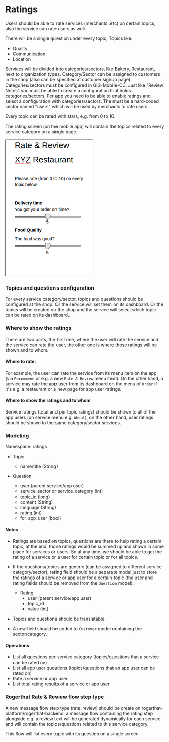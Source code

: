# Ratings

Users should be able to rate services (merchants..etc) on certain topics, also the service can rate users as well.

There will be a single question under every topic, Topics like:
- Quality
- Communication
- Location

Services will be divided into categories/sectors, like Bakery, Restaurant, next to organization types.
Category/Sector can be assigned to customers in the shop (also can be specified at customer signup page).
Categories/sectors must be configured in GIG-Mobile-CC. Just like "Review Notes" you must be able to create a
configuration that holds categories/sectors. Per app you need to be able to enable ratings and select a configuration
with categories/sectors. The must be a hard-coded sector named "users" which will be used by merchants to rate users.

Every topic can be rated with stars, e.g. from 0 to 10.

The rating screen (on the mobile app) will contain the topics related to every service category on a single page.

![rating_with_slider](rating_with_slider.png)


### Topics and questions configuration

For every service category/sector, topics and questions should be configured at the shop. Or the service will set them on its dashboard.
Or the topics will be created on the shop and the service will select which topic can be rated on its dashboard,.


### Where to show the ratings

There are two parts, the first one, where the user will rate the service and the service can rate the user, the other one is where those ratings will be shown and to whom.

#### Where to rate:
For example, the user can rate the service from its menu item on the app (via `Recommend` or e.g. a new `Rate & Review` menu item).
On the other hand, a service may rate the app user from its dashboard on the menu of `Order` if it's e.g. a restaurant or a new page for app user ratings.

#### Where to show the ratings and to whom
Service ratings (total and per topic ratings) should be shown to all of the app users (on service menu e.g. `About`), on the other hand, user ratings should be shown to the same category/sector services.


### Modeling


Namespace: ratings


* Topic
    - name/title (String)


* Question
    - user (parent service/app user)
    - service_sector or service_category (int)
    - topic_id (long)
    - content (String)
    - language (String)
    - rating (int)
    - for_app_user (bool)


#### Notes

- Ratings are based on topics, questions are there to help rating a certain topic, at the end, those ratings would be summed up and shown in some place for services or users. So at any time, we should be able to get the rating of a service or a user for certain topic or for all topics.


- If the questions/topics are generic (can be assigned to different service category/sector), rating field should be a separate model just to store the ratings of a service or app user for a certain topic (the user and rating fields should be removed from the `Question` model).

    * Rating
        - user (parent service/app user)
        - topic_id
        - value (int)


- Topics and questions should be translatable.

- A new field should be added to `Customer` model containing the sector/category.


#### Operations

* List all questions per service category (topics/questions that a service can be rated on)
* List all app user questions (topics/questions that an app user can be rated on)
* Rate a service or app user
* List total rating results of a service or app user

### Rogerthat Rate & Review flow step type

A new message flow step type (rate_review) should be create on rogerthat-platform/rogerthat-backend, a message flow containing the rating step alongside e.g. a review text will be generated dynamically for each service and will contain the topics/questions related to this service category.

This flow will list every topic with its question on a single screen.
